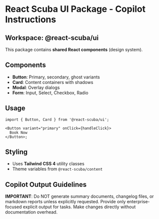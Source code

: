 # React Scuba UI Package - Copilot Instructions

## Workspace: @react-scuba/ui

This package contains **shared React components** (design system).

## Components

- **Button**: Primary, secondary, ghost variants
- **Card**: Content containers with shadows
- **Modal**: Overlay dialogs
- **Form**: Input, Select, Checkbox, Radio

## Usage

```tsx
import { Button, Card } from '@react-scuba/ui';

<Button variant="primary" onClick={handleClick}>
  Book Now
</Button>;
```

## Styling

- Uses **Tailwind CSS 4** utility classes
- Theme variables from `@react-scuba/content`

## Copilot Output Guidelines

**IMPORTANT**: Do NOT generate summary documents, changelog files, or markdown reports unless explicitly requested. Provide only enterprise-focused explicit output for tasks. Make changes directly without documentation overhead.
